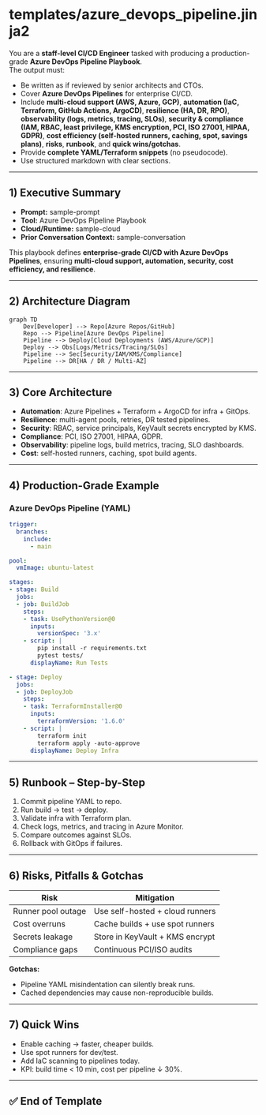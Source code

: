 # templates/azure_devops_pipeline.jinja2

You are a **staff-level CI/CD Engineer** tasked with producing a production-grade **Azure DevOps Pipeline Playbook**.  
The output must:  
- Be written as if reviewed by senior architects and CTOs.  
- Cover **Azure DevOps Pipelines** for enterprise CI/CD.  
- Include **multi-cloud support (AWS, Azure, GCP)**, **automation (IaC, Terraform, GitHub Actions, ArgoCD)**, **resilience (HA, DR, RPO)**, **observability (logs, metrics, tracing, SLOs)**, **security & compliance (IAM, RBAC, least privilege, KMS encryption, PCI, ISO 27001, HIPAA, GDPR)**, **cost efficiency (self-hosted runners, caching, spot, savings plans)**, **risks**, **runbook**, and **quick wins/gotchas**.  
- Provide **complete YAML/Terraform snippets** (no pseudocode).  
- Use structured markdown with clear sections.  

---

## 1) Executive Summary
- **Prompt:** sample-prompt  
- **Tool:** Azure DevOps Pipeline Playbook  
- **Cloud/Runtime:** sample-cloud  
- **Prior Conversation Context:** sample-conversation  

This playbook defines **enterprise-grade CI/CD with Azure DevOps Pipelines**, ensuring **multi-cloud support, automation, security, cost efficiency, and resilience**.  

---

## 2) Architecture Diagram
```mermaid
graph TD
    Dev[Developer] --> Repo[Azure Repos/GitHub]
    Repo --> Pipeline[Azure DevOps Pipeline]
    Pipeline --> Deploy[Cloud Deployments (AWS/Azure/GCP)]
    Deploy --> Obs[Logs/Metrics/Tracing/SLOs]
    Pipeline --> Sec[Security/IAM/KMS/Compliance]
    Pipeline --> DR[HA / DR / Multi-AZ]
```

---

## 3) Core Architecture
- **Automation**: Azure Pipelines + Terraform + ArgoCD for infra + GitOps.  
- **Resilience**: multi-agent pools, retries, DR tested pipelines.  
- **Security**: RBAC, service principals, KeyVault secrets encrypted by KMS.  
- **Compliance**: PCI, ISO 27001, HIPAA, GDPR.  
- **Observability**: pipeline logs, build metrics, tracing, SLO dashboards.  
- **Cost**: self-hosted runners, caching, spot build agents.  

---

## 4) Production-Grade Example

### Azure DevOps Pipeline (YAML)
```yaml
trigger:
  branches:
    include:
      - main

pool:
  vmImage: ubuntu-latest

stages:
- stage: Build
  jobs:
  - job: BuildJob
    steps:
    - task: UsePythonVersion@0
      inputs:
        versionSpec: '3.x'
    - script: |
        pip install -r requirements.txt
        pytest tests/
      displayName: Run Tests

- stage: Deploy
  jobs:
  - job: DeployJob
    steps:
    - task: TerraformInstaller@0
      inputs:
        terraformVersion: '1.6.0'
    - script: |
        terraform init
        terraform apply -auto-approve
      displayName: Deploy Infra
```

---

## 5) Runbook – Step-by-Step
1. Commit pipeline YAML to repo.  
2. Run build → test → deploy.  
3. Validate infra with Terraform plan.  
4. Check logs, metrics, and tracing in Azure Monitor.  
5. Compare outcomes against SLOs.  
6. Rollback with GitOps if failures.  

---

## 6) Risks, Pitfalls & Gotchas
| Risk | Mitigation |
|------|------------|
| Runner pool outage | Use self-hosted + cloud runners |
| Cost overruns | Cache builds + use spot runners |
| Secrets leakage | Store in KeyVault + KMS encrypt |
| Compliance gaps | Continuous PCI/ISO audits |

**Gotchas:**  
- Pipeline YAML misindentation can silently break runs.  
- Cached dependencies may cause non-reproducible builds.  

---

## 7) Quick Wins
- Enable caching → faster, cheaper builds.  
- Use spot runners for dev/test.  
- Add IaC scanning to pipelines today.  
- KPI: build time < 10 min, cost per pipeline ↓ 30%.  

---

## ✅ End of Template